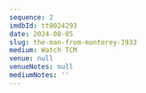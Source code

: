 ```yaml
---
sequence: 2
imdbId: tt0024293
date: 2024-08-05
slug: the-man-from-monterey-1933
medium: Watch TCM
venue: null
venueNotes: null
mediumNotes: ''
---
```


